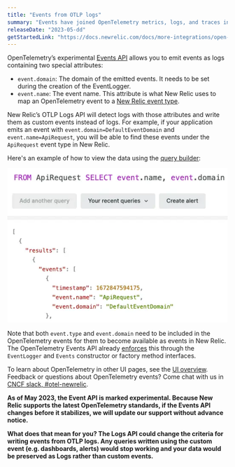 ```yaml
---
title: "Events from OTLP logs"
summary: "Events have joined OpenTelemetry metrics, logs, and traces in New Relic!"
releaseDate: "2023-05-dd"
getStartedLink: "https://docs.newrelic.com/docs/more-integrations/open-source-telemetry-integrations/opentelemetry/view-your-data/opentelemetry-events/"
---
```


OpenTelemetry’s experimental [Events API](https://opentelemetry.io/docs/reference/specification/logs/event-api/) allows you to emit events as logs containing two special attributes:

-   `event.domain`: The domain of the emitted events. It needs to be set during the creation of the EventLogger.
-   `event.name`: The event name. This attribute is what New Relic uses to map an OpenTelemetry event to a [New Relic event type](https://docs.newrelic.com/docs/data-apis/custom-data/custom-events/data-requirements-limits-custom-event-data/#general).

New Relic’s OTLP Logs API will detect logs with those attributes and write them as custom events instead of logs. For example, if your application emits an event with `event.domain=DefaultEventDomain` and `event.name=ApiRequest`, you will be able to find these events under the `ApiRequest` event type in New Relic.

Here's an example of how to view the data using the [query builder](https://docs.newrelic.com/docs/more-integrations/open-source-telemetry-integrations/opentelemetry/view-your-data/opentelemetry-data-explorer-query-builder/):

![](./images/query-event-attributes.webp "Screenshot showing how OpenTelemetry events having event.type='ApiRequest' can be queried in the query builder using SELECT * FROM ApiRequest")

Note that both `event.type` and `event.domain` need to be included in the OpenTelemetry events for them to become available as events in New Relic. The OpenTelemetry Events API already [enforces](https://opentelemetry.io/docs/reference/specification/logs/event-api/) this through the `EventLogger` and `Events` constructor or factory method interfaces.

To learn about OpenTelemetry in other UI pages, see the [UI overview](https://docs.newrelic.com/docs/more-integrations/open-source-telemetry-integrations/opentelemetry/view-your-data/opentelemetry-view-your-data/). Feedback or questions about OpenTelemetry events? Come chat with us in [CNCF slack, #otel-newrelic](https://cloud-native.slack.com/archives/C024DRQ63UP).

**As of May 2023, the Event API is marked experimental. Because New Relic supports the latest OpenTelemetry standards, if the Events API changes before it stabilizes, we will update our support without advance notice.**

**What does that mean for you? The Logs API could change the criteria for writing events from OTLP logs. Any queries written using the custom event (e.g. dashboards, alerts) would stop working and your data would be preserved as Logs rather than custom events.**
